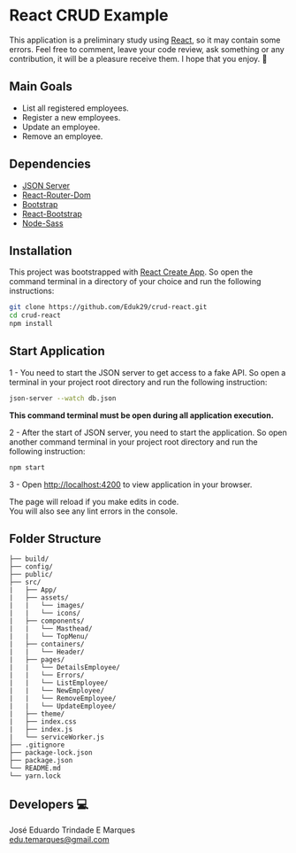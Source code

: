 # React CRUD Example

This application is a preliminary study using [React](https://reactjs.org/), so it may contain some errors. Feel free to comment, leave your code review, ask something or any contribution, it will be a pleasure receive them. I hope that you enjoy. :metal:

## Main Goals
- List all registered employees.
- Register a new employees.
- Update an employee.
- Remove an employee.

## Dependencies
- [JSON Server](https://github.com/typicode/json-server)
- [React-Router-Dom](https://github.com/ReactTraining/react-router/tree/master/packages/react-router-dom)
- [Bootstrap](https://getbootstrap.com/)
- [React-Bootstrap](https://react-bootstrap.github.io/)
- [Node-Sass](https://github.com/sass/node-sass)

## Installation
This project was bootstrapped with [React Create App](https://github.com/facebook/create-react-app). So open the command terminal in a directory of your choice and run the following instructions: 
```bash
git clone https://github.com/Eduk29/crud-react.git
cd crud-react
npm install
```

## Start Application

1 - You need to start the JSON server to get access to a fake API. So open a terminal in your project root directory and run the following instruction:
```bash 
json-server --watch db.json
```
**This command terminal must be open during all application execution.**

2 - After the start of JSON server, you need to start the application. So open another command terminal in your project root directory and run the following instruction:
```bash
npm start
```
3 - Open [http://localhost:4200](http://localhost:4200) to view application in your browser.

The page will reload if you make edits in code.  
You will also see any lint errors in the console.

## Folder Structure
    ├── build/
    ├── config/
    ├── public/
    ├── src/
    |   ├── App/
    |   ├── assets/
    |   |   └── images/
    |   |   └── icons/
    |   ├── components/
    |   |   └── Masthead/
    |   |   └── TopMenu/
    |   ├── containers/
    |   |   └── Header/
    |   ├── pages/
    |   |   └── DetailsEmployee/
    |   |   └── Errors/
    |   |   └── ListEmployee/
    |   |   └── NewEmployee/
    |   |   └── RemoveEmployee/
    |   |   └── UpdateEmployee/
    |   ├── theme/
    |   ├── index.css
    |   ├── index.js
    |   └── serviceWorker.js
    ├── .gitignore
    ├── package-lock.json
    ├── package.json
    └── README.md
    └── yarn.lock

## Developers :computer:

José Eduardo Trindade E Marques  
edu.temarques@gmail.com
